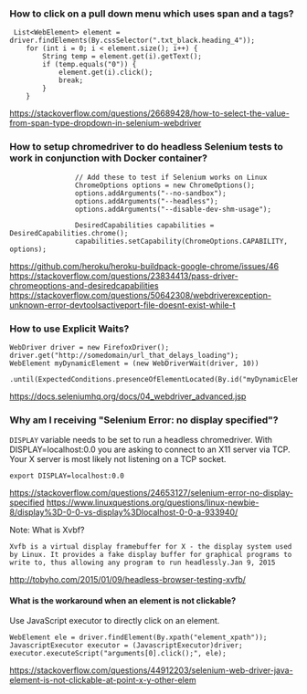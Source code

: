 ### How to click on a pull down menu which uses span and a tags?

```
 List<WebElement> element = driver.findElements(By.cssSelector(".txt_black.heading_4"));
    for (int i = 0; i < element.size(); i++) {
        String temp = element.get(i).getText();
        if (temp.equals("0")) {
            element.get(i).click();             
            break;
        }
    }
```

https://stackoverflow.com/questions/26689428/how-to-select-the-value-from-span-type-dropdown-in-selenium-webdriver

### How to setup chromedriver to do headless Selenium tests to work in conjunction with Docker container?

```
                // Add these to test if Selenium works on Linux
                ChromeOptions options = new ChromeOptions();
                options.addArguments("--no-sandbox");
                options.addArguments("--headless");
                options.addArguments("--disable-dev-shm-usage");

                DesiredCapabilities capabilities = DesiredCapabilities.chrome();
                capabilities.setCapability(ChromeOptions.CAPABILITY, options);
```

https://github.com/heroku/heroku-buildpack-google-chrome/issues/46
https://stackoverflow.com/questions/23834413/pass-driver-chromeoptions-and-desiredcapabilities
https://stackoverflow.com/questions/50642308/webdriverexception-unknown-error-devtoolsactiveport-file-doesnt-exist-while-t

### How to use Explicit Waits?

```
WebDriver driver = new FirefoxDriver();
driver.get("http://somedomain/url_that_delays_loading");
WebElement myDynamicElement = (new WebDriverWait(driver, 10))
  .until(ExpectedConditions.presenceOfElementLocated(By.id("myDynamicElement")));
```
https://docs.seleniumhq.org/docs/04_webdriver_advanced.jsp


### Why am I receiving "Selenium Error: no display specified"?

`DISPLAY` variable needs to be set to run a headless chromedriver.  With DISPLAY=localhost:0.0 you are asking to connect to an X11 server via TCP. Your X server is most likely not listening on a TCP socket.

```
export DISPLAY=localhost:0.0
```
https://stackoverflow.com/questions/24653127/selenium-error-no-display-specified
https://www.linuxquestions.org/questions/linux-newbie-8/display%3D-0-0-vs-display%3Dlocalhost-0-0-a-933940/

Note:  What is Xvbf?

```
Xvfb is a virtual display framebuffer for X - the display system used by Linux. It provides a fake display buffer for graphical programs to write to, thus allowing any program to run headlessly.Jan 9, 2015
```
http://tobyho.com/2015/01/09/headless-browser-testing-xvfb/


#### What is the workaround when an element is not clickable?

Use JavaScript executor to directly click on an element.

```
WebElement ele = driver.findElement(By.xpath("element_xpath"));
JavascriptExecutor executor = (JavascriptExecutor)driver;
executor.executeScript("arguments[0].click();", ele);
```
https://stackoverflow.com/questions/44912203/selenium-web-driver-java-element-is-not-clickable-at-point-x-y-other-elem
